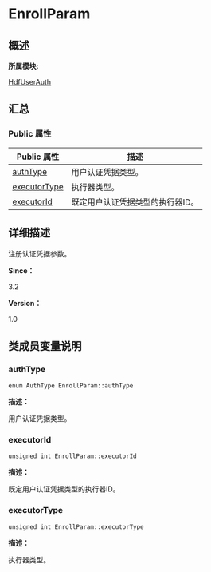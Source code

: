 # EnrollParam


## **概述**

**所属模块:**

[HdfUserAuth](_hdf_user_auth.md)


## **汇总**


### Public 属性

  | Public&nbsp;属性 | 描述 | 
| -------- | -------- |
| [authType](#authtype) | 用户认证凭据类型。 | 
| [executorType](#executortype) | 执行器类型。 | 
| [executorId](#executorid) | 既定用户认证凭据类型的执行器ID。 | 


## **详细描述**

注册认证凭据参数。

**Since：**

3.2

**Version：**

1.0


## **类成员变量说明**


### authType

  
```
enum AuthType EnrollParam::authType
```

**描述：**

用户认证凭据类型。


### executorId

  
```
unsigned int EnrollParam::executorId
```

**描述：**

既定用户认证凭据类型的执行器ID。


### executorType

  
```
unsigned int EnrollParam::executorType
```

**描述：**

执行器类型。
